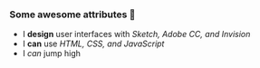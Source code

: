 ### Some awesome attributes :muscle:

* I **design** user interfaces with *Sketch, Adobe CC, and Invision*
* I **can** use *HTML, CSS, and JavaScript*
* I *can* jump high

